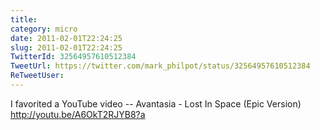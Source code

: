 ```yaml
---
title: 
category: micro
date: 2011-02-01T22:24:25
slug: 2011-02-01T22:24:25
TwitterId: 32564957610512384
TweetUrl: https://twitter.com/mark_philpot/status/32564957610512384
ReTweetUser: 
---
```


I favorited a YouTube video -- Avantasia - Lost In Space (Epic Version) http://youtu.be/A6OkT2RJYB8?a